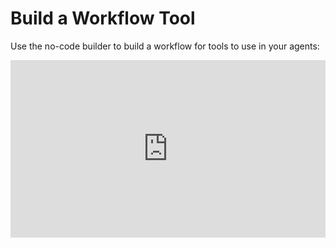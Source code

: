 # Build a Workflow Tool

Use the no-code builder to build a workflow for tools to use in your agents:
<div style="padding:56.25% 0 0 0;position:relative;"><iframe src="https://player.vimeo.com/video/1058869128" style="position:absolute;top:0;left:0;width:100%;height:100%;" title="Agent Platform Overview" frameborder="0" allow="autoplay; picture-in-picture; web-share" referrerpolicy="strict-origin-when-cross-origin" allowfullscreen></iframe></div>